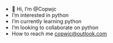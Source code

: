 - 👋 Hi, I’m @Copwjc
-  I’m interested in python
-  I’m currently learning python
-  I’m looking to collaborate on python
-  How to reach me copwjc@outlook.com

<!---
Copwjc/Copwjc is a ✨ special ✨ repository because its `README.md` (this file) appears on your GitHub profile.
You can click the Preview link to take a look at your changes.
--->
